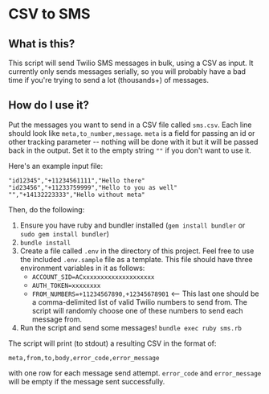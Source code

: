 # CSV to SMS

## What is this?

This script will send Twilio SMS messages in bulk, using a CSV as input. It currently only sends messages serially, so you will probably have a bad time if you're trying to send a lot (thousands+) of messages.

## How do I use it?

Put the messages you want to send in a CSV file called `sms.csv`. Each line should look like `meta,to_number,message`. `meta` is a field for passing an id or other tracking parameter -- nothing will be done with it but it will be passed back in the output. Set it to the empty string `""` if you don't want to use it.

Here's an example input file:

```
"id12345","+11234561111","Hello there"
"id23456","+11233759999","Hello to you as well"
"","+14132223333","Hello without meta"
```

Then, do the following:

1. Ensure you have ruby and bundler installed (`gem install bundler` or `sudo gem install bundler`)
1. `bundle install`
1. Create a file called `.env` in the directory of this project. Feel free to use the included `.env.sample` file as a template. This file should have three environment variables in it as follows:
    * `ACCOUNT_SID=ACxxxxxxxxxxxxxxxxxxxx`
    * `AUTH_TOKEN=xxxxxxxx`
    * `FROM_NUMBERS=+11234567890,+12345678901`
       <-- This last one should be a comma-delimited list of valid Twilio numbers to send from. The script will randomly choose one of these numbers to send each message from.
1. Run the script and send some messages! `bundle exec ruby sms.rb`

The script will print (to stdout) a resulting CSV in the format of:

```
meta,from,to,body,error_code,error_message
```

with one row for each message send attempt. `error_code` and `error_message` will be empty if the message sent successfully.